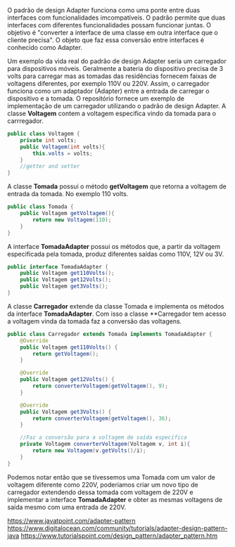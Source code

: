 
O padrão de design Adapter funciona como uma ponte entre duas interfaces com 
funcionalidades imcompatíveis. O padrão permite que duas interfaces com diferentes
funcionalidades possam funcionar juntas. O objetivo é "converter a interface de uma
classe em outra interface que o cliente precisa". O objeto que faz essa conversão
entre interfaces é conhecido como Adapter.

Um exemplo da vida real do padrão de design Adapter seria um carregador para 
dispositivos móveis. Geralmente a bateria do dispositivo precisa de 3 volts para
carregar mas as tomadas das residências fornecem faixas de voltagens diferentes, 
por exemplo 110V ou 220V. Assim, o carregador funciona como um adaptador (Adapter) 
entre a entrada de carregar o dispositivo e a tomada.
O repositório fornece um exemplo de implementação de um carregador utilizando o
padrão de design Adapter. 
A classe **Voltagem** contem a voltagem especifica vindo da tomada para o carrregador. 

````java
public class Voltagem {
    private int volts;
    public Voltagem(int volts){
        this.volts = volts;
    }
    //getter and setter
}

````

A classe **Tomada** possui o método **getVoltagem** que retorna a voltagem de entrada
da tomada. No exemplo 110 volts.

````java
public class Tomada {
    public Voltagem getVoltagem(){
        return new Voltagem(110);
    }
}
````

A interface **TomadaAdapter** possui os métodos que, a partir da voltagem especificada
pela tomada, produz diferentes saídas como 110V, 12V ou 3V.

````java
public interface TomadaAdapter {
    public Voltagem get110Volts();
    public Voltagem get12Volts();
    public Voltagem get3Volts();
}
````

A classe **Carregador** extende da classe Tomada e implementa os métodos da interface
**TomadaAdapter**. Com isso a classe **Carregador tem acesso a voltagem vinda da 
tomada faz a conversão das voltagens.

````java
public class Carregador extends Tomada implements TomadaAdapter {
    @Override
    public Voltagem get110Volts() {
        return getVoltagem();
    }

    @Override
    public Voltagem get12Volts() {
        return converterVoltagem(getVoltagem(), 9);
    }

    @Override
    public Voltagem get3Volts() {
        return converterVoltagem(getVoltagem(), 36);
    }

    //Faz a conversão para a voltagem de saída específica
    private Voltagem converterVoltagem(Voltagem v, int i){
        return new Voltagem(v.getVolts()/i);
    }
}
````
Podemos notar então que se tivessemos uma Tomada com um valor de voltagem diferente
como 220V, poderiamos criar um novo tipo de carregador extendendo dessa tomada com
voltagem de 220V e implementar a interface **TomadaAdapter** e obter as mesmas 
voltagens de saída mesmo com uma entrada de 220V.

https://www.javatpoint.com/adapter-pattern
https://www.digitalocean.com/community/tutorials/adapter-design-pattern-java
https://www.tutorialspoint.com/design_pattern/adapter_pattern.htm